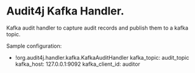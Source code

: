 
Audit4j Kafka Handler.
==================

Kafka audit handler to capture audit records and publish them to a kafka topic.

Sample configuration:
- !org.audit4j.handler.kafka.KafkaAuditHandler
   kafka_topic: audit_topic
   kafka_host: 127.0.0.1:9092
   kafka_client_id: auditor
